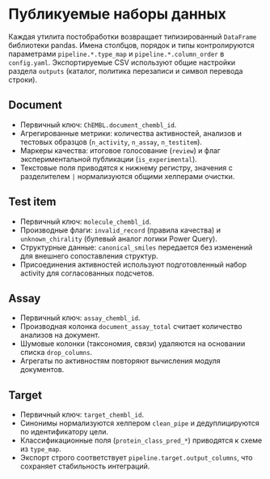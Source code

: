 # Публикуемые наборы данных

Каждая утилита постобработки возвращает типизированный `DataFrame` библиотеки
pandas. Имена столбцов, порядок и типы контролируются параметрами
`pipeline.*.type_map` и `pipeline.*.column_order` в `config.yaml`. Экспортируемые
CSV используют общие настройки раздела `outputs` (каталог, политика перезаписи и
символ перевода строки).

## Document

* Первичный ключ: `ChEMBL.document_chembl_id`.
* Агрегированные метрики: количества активностей, анализов и тестовых образцов
  (`n_activity`, `n_assay`, `n_testitem`).
* Маркеры качества: итоговое голосование (`review`) и флаг экспериментальной
  публикации (`is_experimental`).
* Текстовые поля приводятся к нижнему регистру, значения с разделителем `|`
  нормализуются общими хелперами очистки.

## Test item

* Первичный ключ: `molecule_chembl_id`.
* Производные флаги: `invalid_record` (правила качества) и `unknown_chirality`
  (булевый аналог логики Power Query).
* Структурные данные: `canonical_smiles` передается без изменений для внешнего
  сопоставления структур.
* Присоединения активностей используют подготовленный набор activity для
  согласованных подсчетов.

## Assay

* Первичный ключ: `assay_chembl_id`.
* Производная колонка `document_assay_total` считает количество анализов на
  документ.
* Шумовые колонки (таксономия, связи) удаляются на основании списка
  `drop_columns`.
* Агрегаты по активностям повторяют вычисления модуля документов.

## Target

* Первичный ключ: `target_chembl_id`.
* Синонимы нормализуются хелпером `clean_pipe` и дедуплицируются по идентификатору
  цели.
* Классификационные поля (`protein_class_pred_*`) приводятся к схеме из
  `type_map`.
* Экспорт строго соответствует `pipeline.target.output_columns`, что сохраняет
  стабильность интеграций.
